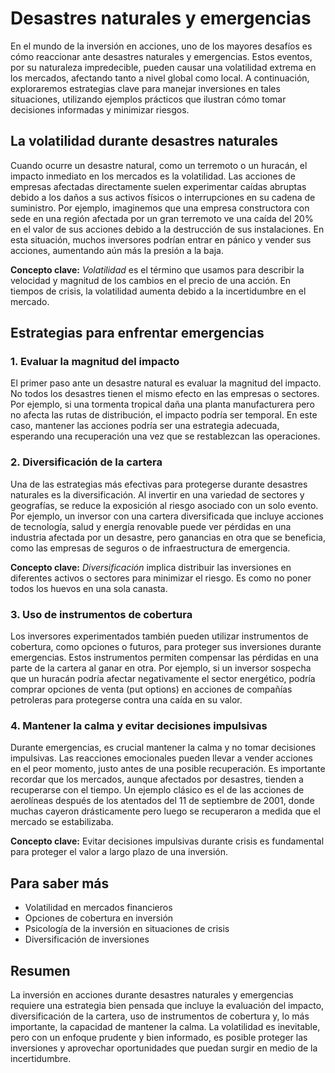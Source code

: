 # Desastres naturales y emergencias

En el mundo de la inversión en acciones, uno de los mayores desafíos es cómo reaccionar ante desastres naturales y emergencias. Estos eventos, por su naturaleza impredecible, pueden causar una volatilidad extrema en los mercados, afectando tanto a nivel global como local. A continuación, exploraremos estrategias clave para manejar inversiones en tales situaciones, utilizando ejemplos prácticos que ilustran cómo tomar decisiones informadas y minimizar riesgos.

## La volatilidad durante desastres naturales

Cuando ocurre un desastre natural, como un terremoto o un huracán, el impacto inmediato en los mercados es la volatilidad. Las acciones de empresas afectadas directamente suelen experimentar caídas abruptas debido a los daños a sus activos físicos o interrupciones en su cadena de suministro. Por ejemplo, imaginemos que una empresa constructora con sede en una región afectada por un gran terremoto ve una caída del 20% en el valor de sus acciones debido a la destrucción de sus instalaciones. En esta situación, muchos inversores podrían entrar en pánico y vender sus acciones, aumentando aún más la presión a la baja.

**Concepto clave:** *Volatilidad* es el término que usamos para describir la velocidad y magnitud de los cambios en el precio de una acción. En tiempos de crisis, la volatilidad aumenta debido a la incertidumbre en el mercado.

## Estrategias para enfrentar emergencias

### 1. Evaluar la magnitud del impacto

El primer paso ante un desastre natural es evaluar la magnitud del impacto. No todos los desastres tienen el mismo efecto en las empresas o sectores. Por ejemplo, si una tormenta tropical daña una planta manufacturera pero no afecta las rutas de distribución, el impacto podría ser temporal. En este caso, mantener las acciones podría ser una estrategia adecuada, esperando una recuperación una vez que se restablezcan las operaciones.

### 2. Diversificación de la cartera

Una de las estrategias más efectivas para protegerse durante desastres naturales es la diversificación. Al invertir en una variedad de sectores y geografías, se reduce la exposición al riesgo asociado con un solo evento. Por ejemplo, un inversor con una cartera diversificada que incluye acciones de tecnología, salud y energía renovable puede ver pérdidas en una industria afectada por un desastre, pero ganancias en otra que se beneficia, como las empresas de seguros o de infraestructura de emergencia.

**Concepto clave:** *Diversificación* implica distribuir las inversiones en diferentes activos o sectores para minimizar el riesgo. Es como no poner todos los huevos en una sola canasta.

### 3. Uso de instrumentos de cobertura

Los inversores experimentados también pueden utilizar instrumentos de cobertura, como opciones o futuros, para proteger sus inversiones durante emergencias. Estos instrumentos permiten compensar las pérdidas en una parte de la cartera al ganar en otra. Por ejemplo, si un inversor sospecha que un huracán podría afectar negativamente el sector energético, podría comprar opciones de venta (put options) en acciones de compañías petroleras para protegerse contra una caída en su valor.

### 4. Mantener la calma y evitar decisiones impulsivas

Durante emergencias, es crucial mantener la calma y no tomar decisiones impulsivas. Las reacciones emocionales pueden llevar a vender acciones en el peor momento, justo antes de una posible recuperación. Es importante recordar que los mercados, aunque afectados por desastres, tienden a recuperarse con el tiempo. Un ejemplo clásico es el de las acciones de aerolíneas después de los atentados del 11 de septiembre de 2001, donde muchas cayeron drásticamente pero luego se recuperaron a medida que el mercado se estabilizaba.

**Concepto clave:** Evitar decisiones impulsivas durante crisis es fundamental para proteger el valor a largo plazo de una inversión.

## Para saber más

- Volatilidad en mercados financieros
- Opciones de cobertura en inversión
- Psicología de la inversión en situaciones de crisis
- Diversificación de inversiones

## Resumen

La inversión en acciones durante desastres naturales y emergencias requiere una estrategia bien pensada que incluye la evaluación del impacto, diversificación de la cartera, uso de instrumentos de cobertura y, lo más importante, la capacidad de mantener la calma. La volatilidad es inevitable, pero con un enfoque prudente y bien informado, es posible proteger las inversiones y aprovechar oportunidades que puedan surgir en medio de la incertidumbre.